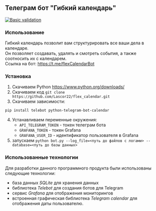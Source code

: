 ## Телеграм бот "Гибкий календарь"
[![Basic validation](https://github.com/actions/labeler/actions/workflows/basic-validation.yml/badge.svg?branch=main)](https://github.com/Lascor22/flex_calendar/actions/workflows/python-app.yml)
### Использование
Гибкий календарь позволит вам структурировать все ваши дела в календаре.  
Он позволяет создавать, удалять и смотреть события, а также соотносить их с календарем.  
Ссылка на бот: https://t.me/flexCalendarBot

### Установка
1. Скачиваем Python https://www.python.org/downloads/
2. Скачиваем код `git clone https://github.com/Lascor22/flex_calendar.git`
3. Скачиваем зависимости: 
```sh
pip install telebot python-telegram-bot-calendar
```
4. Устанавливаем переменные окружения:
    - `API_TELEGRAM_TOKEN` - токен телеграм бота
    - `GRAFANA_TOKEN` - токен Grafana
    - `GRAFANA_USER_ID` - идентификатор пользователя в Grafana
5. запускаем `python bot.py --log_file=<путь до файлов с логами> --database=<путь до базы данных>`
### Использованные технологии
Для разработки данного программного продукта были использованы следующие технологии:
- база данных *SQLite* для хранения данных
- библиотека *Telebot* для создания ботов для Telegram
- сервис *Grafana* для отображения мониторингов
- встроенная графическая библиотека *Telegram calendar* для отображения даты пользователю.
